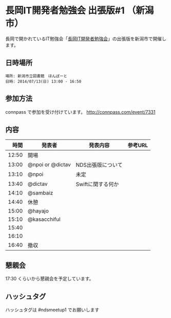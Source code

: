 長岡IT開発者勉強会 出張版#1 （新潟市）
=====================================

長岡で開かれているIT勉強会「[長岡IT開発者勉強会](http://nagaoka.techtalk.jp/)」の出張版を新潟市で開催します。
## 日時場所
```
場所: 新潟市立図書館　ほんぽーと
日時: 2014/07/13(日) 13:00 - 16:50
```

## 参加方法
connpass で参加を受け付けています。
http://connpass.com/event/7331

## 内容

時間  | 発表者 | 発表内容 | 参考URL
-----:|-------|------|----
12:50 | 開場 |
13:00 | @npoi or @dictav | NDS出張版について
13:10 | @npoi | 未定
13:40 | @dictav | Swiftに関する何か
14:10 | @sambaiz |
14:40 | 休憩
15:00 | @hayajo |
15:10 | @kasacchiful |
15:40 | |
16:10 | |
16:40 | 撤収 |

## 懇親会
17:30 くらいから懇親会を予定しています。

## ハッシュタグ

ハッシュタグは #ndsmeetup1 でお願いします
